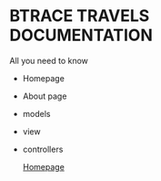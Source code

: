 


# BTRACE TRAVELS DOCUMENTATION 

All you need to know  
- Homepage
- About page
- models
- view
- controllers
  
  [Homepage](https:github/x3meuriel)